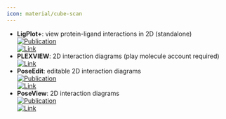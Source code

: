 ```yaml
---
icon: material/cube-scan
---
```


- **LigPlot+**: view protein-ligand interactions in 2D (standalone)  
	[![Publication](https://img.shields.io/badge/Publication-Citations:4379-blue?style=for-the-badge&logo=bookstack)](https://doi.org/10.1021/ci200227u)  
	[![Link](https://img.shields.io/badge/Link-online-brightgreen?style=for-the-badge&logo=cachet&logoColor=65FF8F)](http://www.ebi.ac.uk/thornton-srv/software/LigPlus/)  
- **PLEXVIEW**: 2D interaction diagrams (play molecule account required)  
	[![Link](https://img.shields.io/badge/Link-online-brightgreen?style=for-the-badge&logo=cachet&logoColor=65FF8F)](https://open.playmolecule.org/login?from=/tools/plexview)  
- **PoseEdit**: editable 2D interaction diagrams  
	[![Publication](https://img.shields.io/badge/Publication-Citations:35-blue?style=for-the-badge&logo=bookstack)](https://doi.org/10.1007%2Fs10822-023-00522-4)  
	[![Link](https://img.shields.io/badge/Link-online-brightgreen?style=for-the-badge&logo=cachet&logoColor=65FF8F)](https://proteins.plus/help/poseview2)  
- **PoseView**: 2D interaction diagrams  
	[![Publication](https://img.shields.io/badge/Publication-Citations:70-blue?style=for-the-badge&logo=bookstack)](https://doi.org/10.1186/1758-2946-2-S1-P50)  
	[![Link](https://img.shields.io/badge/Link-online-brightgreen?style=for-the-badge&logo=cachet&logoColor=65FF8F)](https://proteins.plus/help/poseview)  

